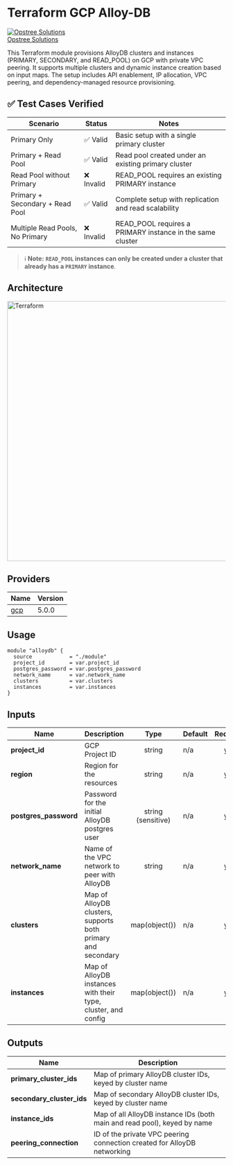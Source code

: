 # Terraform GCP Alloy-DB

[![Opstree Solutions][opstree_avatar]][opstree_homepage]<br/>[Opstree Solutions][opstree_homepage] 

  [opstree_homepage]: https://opstree.github.io/
  [opstree_avatar]: https://img.cloudposse.com/150x150/https://github.com/opstree.png

This Terraform module provisions AlloyDB clusters and instances (PRIMARY, SECONDARY, and READ_POOL) on GCP with private VPC peering. It supports multiple clusters and dynamic instance creation based on input maps. The setup includes API enablement, IP allocation, VPC peering, and dependency-managed resource provisioning.

## ✅ Test Cases Verified

| Scenario                               | Status  | Notes                                                      |
|----------------------------------------|---------|------------------------------------------------------------|
| Primary Only                           | ✅ Valid | Basic setup with a single primary cluster                 |
| Primary + Read Pool                    | ✅ Valid | Read pool created under an existing primary cluster       |
| Read Pool without Primary              | ❌ Invalid | READ_POOL requires an existing PRIMARY instance           |
| Primary + Secondary + Read Pool        | ✅ Valid | Complete setup with replication and read scalability      |
| Multiple Read Pools, No Primary        | ❌ Invalid | READ_POOL requires a PRIMARY instance in the same cluster |


> ℹ️ **Note:** **`READ_POOL` instances can only be created under a cluster that already has a `PRIMARY` instance**.


## Architecture

<img width="600" length="800" alt="Terraform" src="https://github.com/user-attachments/assets/d77a586d-ae1d-46e3-843e-b76d9c36b368">

## Providers

| Name                                              | Version  |
|---------------------------------------------------|----------|
| <a name="provider_gcp"></a> [gcp](#provider\_gcp) | 5.0.0   |

## Usage

```hcl
module "alloydb" {
  source            = "./module"
  project_id        = var.project_id
  postgres_password = var.postgres_password
  network_name      = var.network_name
  clusters          = var.clusters
  instances         = var.instances
}

```

## Inputs

| Name | Description | Type | Default | Required | 
|------|-------------|:----:|---------|:--------:|
| **project_id**  | GCP Project ID                    | string         | n/a     |   yes    |
| **region**      | Region for the resources          |   string       | n/a     |   yes    |
| **postgres_password** | Password for the initial AlloyDB postgres user     | string (sensitive)| n/a |  yes |
| **network_name**| Name of the VPC network to peer with AlloyDB                 | string        | n/a |  yes |
| **clusters**    | Map of AlloyDB clusters, supports both primary and secondary | map(object()) | n/a |  yes |
| **instances**   | Map of AlloyDB instances with their type, cluster, and config| map(object()) | n/a |  yes |


## Outputs

| Name                     | Description                                                                |
|--------------------------|----------------------------------------------------------------------------|
| **primary_cluster_ids**  | Map of primary AlloyDB cluster IDs, keyed by cluster name                  |
| **secondary_cluster_ids**| Map of secondary AlloyDB cluster IDs, keyed by cluster name                |
| **instance_ids**         | Map of all AlloyDB instance IDs (both main and read pool), keyed by name   |
| **peering_connection**   | ID of the private VPC peering connection created for AlloyDB networking    |

